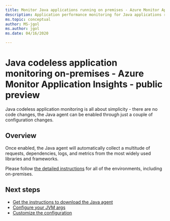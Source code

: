 ```yaml
---
title: Monitor Java applications running on premises - Azure Monitor Application Insights
description: Application performance monitoring for Java applications running on premises without instrumenting the app. Distributed tracing and application map.
ms.topic: conceptual
author: MS-jgol
ms.author: jgol
ms.date: 04/16/2020

---
```


# Java codeless application monitoring on-premises - Azure Monitor Application Insights - public preview

Java codeless application monitoring is all about simplicity - there are no code changes, the Java agent can be enabled through just a couple of configuration changes.

## Overview

Once enabled, the Java agent will automatically collect a multitude of requests, dependencies, logs, and metrics from the most widely used libraries and frameworks.

Please follow [the detailed instructions](./java-in-process-agent.md) for all of the environments, including on-premises.

 ## Next steps

* [Get the instructions to download the Java agent](./java-in-process-agent.md)
* [Configure your JVM args](https://github.com/microsoft/ApplicationInsights-Java/wiki/3.0-Preview:-Tips-for-updating-your-JVM-args)
* [Customize the configuration](https://github.com/microsoft/ApplicationInsights-Java/wiki/3.0-Preview:-Configuration-Options)
